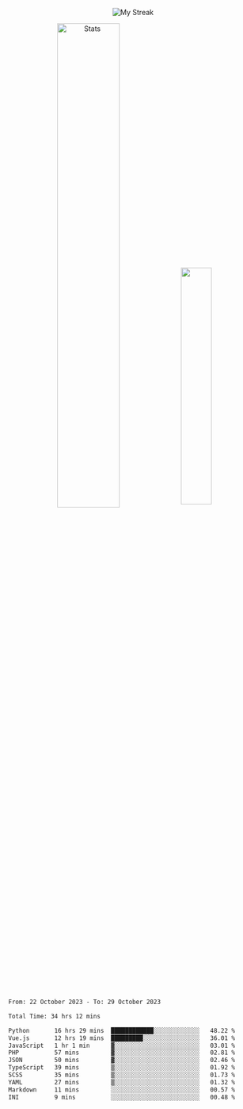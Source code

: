 <p align="center">
<picture>
  <source media="(prefers-color-scheme: dark)" srcset="http://github-readme-streak-stats.herokuapp.com?user=semolik&theme=dark&hide_border=true&background=DD272700">
  <img alt="My Streak" src="http://github-readme-streak-stats.herokuapp.com?user=semolik&hide_border=true">
</picture>
</p>
<div align="center">
  <picture>
    <source media="(prefers-color-scheme: dark)" srcset="https://github-readme-stats.vercel.app/api?username=semolik&show_icons=true&bg_color=DD272700&hide_border=true&theme=dark">
        <img alt="Stats" src="https://github-readme-stats.vercel.app/api?username=semolik&show_icons=true&bg_color=DD272700&hide_border=true" width="50%" >
  </picture>
  <sup>
  <picture>
  <source media="(prefers-color-scheme: dark)" srcset="https://github-readme-stats.vercel.app/api/top-langs/?username=semolik&layout=compact&hide_border=true&bg_color=DD272700&theme=dark">
  <img src="https://github-readme-stats.vercel.app/api/top-langs/?username=semolik&layout=compact&hide_border=true" width="35%" />
  </picture>
  </sup>
</div>
<!--START_SECTION:waka-->

```txt
From: 22 October 2023 - To: 29 October 2023

Total Time: 34 hrs 12 mins

Python       16 hrs 29 mins  ████████████░░░░░░░░░░░░░   48.22 %
Vue.js       12 hrs 19 mins  █████████░░░░░░░░░░░░░░░░   36.01 %
JavaScript   1 hr 1 min      ▓░░░░░░░░░░░░░░░░░░░░░░░░   03.01 %
PHP          57 mins         ▓░░░░░░░░░░░░░░░░░░░░░░░░   02.81 %
JSON         50 mins         ▓░░░░░░░░░░░░░░░░░░░░░░░░   02.46 %
TypeScript   39 mins         ▒░░░░░░░░░░░░░░░░░░░░░░░░   01.92 %
SCSS         35 mins         ▒░░░░░░░░░░░░░░░░░░░░░░░░   01.73 %
YAML         27 mins         ▒░░░░░░░░░░░░░░░░░░░░░░░░   01.32 %
Markdown     11 mins         ░░░░░░░░░░░░░░░░░░░░░░░░░   00.57 %
INI          9 mins          ░░░░░░░░░░░░░░░░░░░░░░░░░   00.48 %
```

<!--END_SECTION:waka-->


